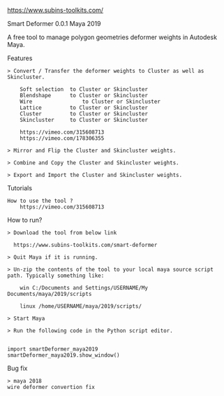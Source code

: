 https://www.subins-toolkits.com/

Smart Deformer 0.0.1 Maya 2019

A free tool to manage polygon geometries deformer weights in Autodesk Maya.

Features

    > Convert / Transfer the deformer weights to Cluster as well as Skincluster.
    
	    Soft selection	to Cluster or Skincluster
	    Blendshape		to Cluster or Skincluster
	    Wire				to Cluster or Skincluster
	    Lattice			to Cluster or Skincluster
	    Cluster			to Cluster or Skincluster
	    Skincluster		to Cluster or Skincluster 
	    
		https://vimeo.com/315608713	    
		https://vimeo.com/178306355

    > Mirror and Flip the Cluster and Skincluster weights.
    
    > Combine and Copy the Cluster and Skincluster weights.
    
    > Export and Import the Cluster and Skincluster weights.   
    

Tutorials

    How to use the tool ?
		https://vimeo.com/315608713	    


How to run?

    > Download the tool from below link
    
      https://www.subins-toolkits.com/smart-deformer
      
    > Quit Maya if it is running.

    > Un-zip the contents of the tool to your local maya source script path. Typically something like:

        win C:/Documents and Settings/USERNAME/My  Documents/maya/2019/scripts

        linux /home/USERNAME/maya/2019/scripts/

    > Start Maya

    > Run the following code in the Python script editor.
    

	import smartDeformer_maya2019
	smartDeformer_maya2019.show_window()
	
	
Bug fix

    > maya 2018
	wire deformer convertion fix 	
